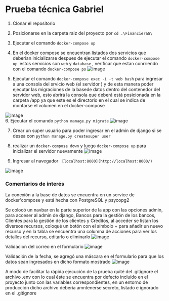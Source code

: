 # Prueba técnica Gabriel

1.  Clonar el repositorio
2.  Posicionarse en la carpeta raiz del proyecto por `cd .\FinancieraG\ `
3.  Ejecutar el comando `docker-compose up`
4.  En el docker compose se encuentran listados dos servicios que deberian inicializarse despues de ejecutar el comando `docker-compose up `estos servicios son `web` y `database` , verificar que estan conrriendo con el comando `docker-compose ps`
    ![image](https://github.com/user-attachments/assets/7f2cd350-7c08-4746-a821-ba88e52c0a93)

5.  Ejecutar el comando `docker-compose exec -i -t web bash` para ingresar a una consola del srvicio web (el servidor ) y de esta manera poder ejecutar las migraciones de la basede datos dentro del contenedor del servidor web, esto abrirá la consola que deberá está posicionada en la carpeta /app ya que este es el directorio en el cual se indica de montarse el volumen en el docker-compose

![image](https://github.com/user-attachments/assets/be9e803c-d712-4992-96b2-6b251f068d28)  
6. Ejecutar el comando `python manage.py migrate` ![image](https://github.com/user-attachments/assets/398b4af5-948f-4bc7-919b-161893939fea)

7.  Crear un super usuario para poder ingresar en el admin de django si se desea con `python manage.py createsuper user `
8.  realizar un `docker-compose down` y luego `docker-compose up` para inicializar el servidor nuevamente
    ![image](https://github.com/user-attachments/assets/6a1cfabb-2ea6-40d4-aaa1-a1075fbc5fd9)

9.  Ingresar al navegador ` [localhost:8000](http://localhost:8000/)`

![image](https://github.com/user-attachments/assets/55a2d614-e91d-439b-8ccb-25a4b430bac1)

### Comentarios de interés

La conexión a la base de datos se encuentra en un service de docker'compose y está hecha con PostgreSQL y psycopg2

Se colocó un navbar en la parte superior de la app con las opciones admin, para acceser al admin de django, Bancos para la gestión de los bancos, Clientes para la gestión de los clientes y Créditos, al acceder se listan los diversos recursos, coloqué un botón con el símbolo + para añadir un nuevo recurso y en la tabla se encuentra una columna de acciones para ver los detalles del recurso, editarlo o eliminarlo
![image](https://github.com/user-attachments/assets/c8e74cc0-f03f-433b-bc71-ab41789fcd0d)

Validacion del correo en el formulario
![image](https://github.com/user-attachments/assets/0ce034d8-83e0-435e-867e-f336f7b62f91)

Validación de la fecha, se agregó una máscara en el formulario para que los datos sean ingresados en dicho formato mostrado
![image](https://github.com/user-attachments/assets/8e4766d6-383b-41fa-bbb5-b3e47f3f2567)

A modo de facilitar la rápida ejecución de la prueba quité del .gitignore el archivo .env con lo cual éste se encuentra por defecto incluído en el proyecto junto con las variables correspondientes, en un entorno de producción dicho archivo debería amntenerse secreto, listado e ignorado en el .gitignore
